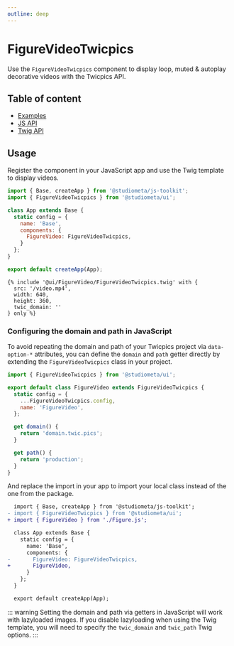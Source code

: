 ```yaml
---
outline: deep
---
```


# FigureVideoTwicpics <Badges :texts="badges" />

<script setup>
  import pkg from '@studiometa/ui/FigureVideo/package.json';
  const badges = [`v${pkg.version}`, 'Twig', 'JS'];
</script>

Use the `FigureVideoTwicpics` component to display loop, muted & autoplay decorative videos with the Twicpics API.

## Table of content

- [Examples](./examples.html)
- [JS API](./js-api.html)
- [Twig API](./twig-api.html)

## Usage

Register the component in your JavaScript app and use the Twig template to display videos.

```js {2,8}
import { Base, createApp } from '@studiometa/js-toolkit';
import { FigureVideoTwicpics } from '@studiometa/ui';

class App extends Base {
  static config = {
    name: 'Base',
    components: {
      FigureVideo: FigureVideoTwicpics,
    }
  };
}

export default createApp(App);
```
```twig
{% include '@ui/FigureVideo/FigureVideoTwicpics.twig' with {
  src: '/video.mp4',
  width: 640,
  height: 360,
  twic_domain: ''
} only %}
```

### Configuring the domain and path in JavaScript

To avoid repeating the domain and path of your Twicpics project via `data-option-*` attributes, you can define the `domain` and `path` getter directly by extending the `FigureVideoTwicpics` class in your project.

```js
import { FigureVideoTwicpics } from '@studiometa/ui';

export default class FigureVideo extends FigureVideoTwicpics {
  static config = {
    ...FigureVideoTwicpics.config,
    name: 'FigureVideo',
  };

  get domain() {
    return 'domain.twic.pics';
  }

  get path() {
    return 'production';
  }
}
```

And replace the import in your app to import your local class instead of the one from the package.

```diff
  import { Base, createApp } from '@studiometa/js-toolkit';
- import { FigureVideoTwicpics } from '@studiometa/ui';
+ import { FigureVideo } from './Figure.js';

  class App extends Base {
    static config = {
      name: 'Base',
      components: {
-       FigureVideo: FigureVideoTwicpics,
+       FigureVideo,
      }
    };
  }

  export default createApp(App);
```

::: warning
Setting the domain and path via getters in JavaScript will work with lazyloaded images. If you disable lazyloading when using the Twig template, you will need to specify the `twic_domain` and `twic_path` Twig options.
:::
